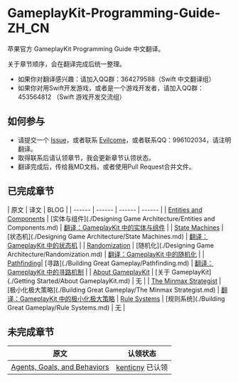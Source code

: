 # GameplayKit-Programming-Guide-ZH_CN
苹果官方 GameplayKit Programming Guide 中文翻译。

关于章节顺序，会在翻译完成后统一整理。

- 如果你对翻译感兴趣：请加入QQ群：364279588（Swift 中文翻译组）
- 如果你对用Swift开发游戏，或者是一个游戏开发者，请加入QQ群：453564812 （Swift 游戏开发交流组）

## 如何参与
- 请提交一个 [Issue](https://github.com/SwiftHow/GameplayKit-Programming-Guide-ZH_CN/issues)，或者联系 [Evilcome](https://github.com/Evilcome)，或者联系QQ：996102034，请注明翻译。
- 取得联系后请认领章节，我会更新章节认领状态。
- 翻译完成后，传给我MD文档，或者使用Pull Request合并文件。

## 已完成章节
| 原文 | 译文 | BLOG |
| ------ | ------ | ------ | ------ |
| [Entities and Components](https://developer.apple.com/library/prerelease/ios/documentation/General/Conceptual/GameplayKit_Guide/EntityComponent.html)  | [实体与组件](./Designing Game Architecture/Entities and Components.md) | [翻译：GameplayKit 中的实体与组件](https://swift.how/2015/08/14/gameplaykit-entity-and-component-zh_cn/) |
| [State Machines](https://developer.apple.com/library/prerelease/ios/documentation/General/Conceptual/GameplayKit_Guide/StateMachine.html) | [状态机](./Designing Game Architecture/State Machines.md) | [翻译：GameplayKit 中的状态机](https://swift.how/2015/08/15/gameplaykit-state-machines-zh_cn/) |
|  [Randomization](https://developer.apple.com/library/prerelease/ios/documentation/General/Conceptual/GameplayKit_Guide/RandomSources.html#//apple_ref/doc/uid/TP40015172-CH9-SW1) | [随机化](./Designing Game Architecture/Randomization.md) | [翻译：GameplayKit 中的随机化](https://swift.how/2015/08/17/gameplaykit-randomization-zh_cn/) |
| [Pathfinding](https://developer.apple.com/library/prerelease/ios/documentation/General/Conceptual/GameplayKit_Guide/Pathfinding.html#//apple_ref/doc/uid/TP40015172-CH3-SW1)| [寻路](./Building Great Gameplay/Pathfinding.md) | [翻译：GameplayKit 中的寻路机制](https://swift.how/2015/08/18/gameplaykit-pathfinding-zh_cn/) |
| [About GameplayKit](https://developer.apple.com/library/prerelease/ios/documentation/General/Conceptual/GameplayKit_Guide/index.html#//apple_ref/doc/uid/TP40015172-CH1-SW1) | [关于 GameplayKit](./Getting Started/About GameplayKit.md) | 无 |
| [The Minmax Strategist](https://developer.apple.com/library/prerelease/ios/documentation/General/Conceptual/GameplayKit_Guide/Minmax.html#//apple_ref/doc/uid/TP40015172-CH2-SW1) | [极小化极大策略](./Building Great Gameplay/The Minmax Strategist.md) | [翻译：GameplayKit 中的极小化极大策略](https://swift.how/2015/08/21/gameplaykit-the-minmax-strategist-zh_cn/)
| [Rule Systems](https://developer.apple.com/library/prerelease/ios/documentation/General/Conceptual/GameplayKit_Guide/RuleSystems.html#//apple_ref/doc/uid/TP40015172-CH10-SW1) | [规则系统](./Building Great Gameplay/Rule Systems.md) | 无 |


## 未完成章节
| 原文 | 认领状态 |
| ------ | ------ |
| [Agents, Goals, and Behaviors](https://developer.apple.com/library/prerelease/ios/documentation/General/Conceptual/GameplayKit_Guide/Agent.html#//apple_ref/doc/uid/TP40015172-CH8-SW1) | [kenticny](https://github.com/kenticny) 已认领 |
